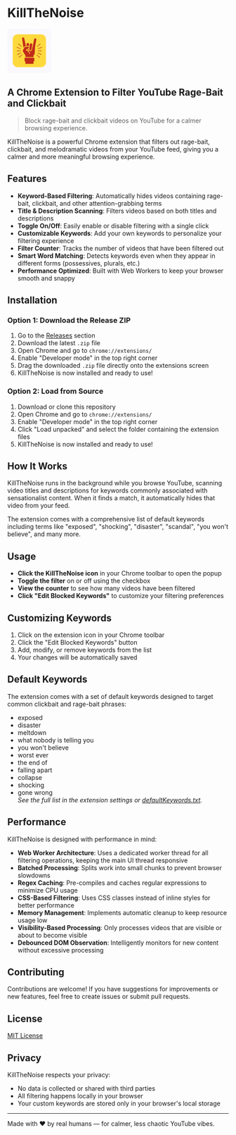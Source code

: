 # KillTheNoise

<img src="icon.png" alt="KillTheNoise Logo" width="100">

## A Chrome Extension to Filter YouTube Rage-Bait and Clickbait

> Block rage-bait and clickbait videos on YouTube for a calmer browsing experience.

KillTheNoise is a powerful Chrome extension that filters out rage-bait, clickbait, and melodramatic videos from your YouTube feed, giving you a calmer and more meaningful browsing experience.

## Features

- **Keyword-Based Filtering**: Automatically hides videos containing rage-bait, clickbait, and other attention-grabbing terms
- **Title & Description Scanning**: Filters videos based on both titles and descriptions
- **Toggle On/Off**: Easily enable or disable filtering with a single click
- **Customizable Keywords**: Add your own keywords to personalize your filtering experience
- **Filter Counter**: Tracks the number of videos that have been filtered out
- **Smart Word Matching**: Detects keywords even when they appear in different forms (possessives, plurals, etc.)
- **Performance Optimized**: Built with Web Workers to keep your browser smooth and snappy

## Installation

### Option 1: Download the Release ZIP

1. Go to the [Releases](https://github.com/your-username/killthenoise-extension/releases) section
2. Download the latest `.zip` file
3. Open Chrome and go to `chrome://extensions/`
4. Enable "Developer mode" in the top right corner
5. Drag the downloaded `.zip` file directly onto the extensions screen
6. KillTheNoise is now installed and ready to use!

### Option 2: Load from Source

1. Download or clone this repository
2. Open Chrome and go to `chrome://extensions/`
3. Enable "Developer mode" in the top right corner
4. Click "Load unpacked" and select the folder containing the extension files
5. KillTheNoise is now installed and ready to use!

## How It Works

KillTheNoise runs in the background while you browse YouTube, scanning video titles and descriptions for keywords commonly associated with sensationalist content. When it finds a match, it automatically hides that video from your feed.

The extension comes with a comprehensive list of default keywords including terms like "exposed", "shocking", "disaster", "scandal", "you won't believe", and many more.

## Usage

- **Click the KillTheNoise icon** in your Chrome toolbar to open the popup
- **Toggle the filter** on or off using the checkbox
- **View the counter** to see how many videos have been filtered
- **Click "Edit Blocked Keywords"** to customize your filtering preferences

## Customizing Keywords

1. Click on the extension icon in your Chrome toolbar
2. Click the "Edit Blocked Keywords" button
3. Add, modify, or remove keywords from the list
4. Your changes will be automatically saved

## Default Keywords

The extension comes with a set of default keywords designed to target common clickbait and rage-bait phrases:

- exposed
- disaster
- meltdown
- what nobody is telling you
- you won't believe
- worst ever
- the end of
- falling apart
- collapse
- shocking
- gone wrong  
  _See the full list in the extension settings or [defaultKeywords.txt](./defaultKeywords.txt)._

## Performance

KillTheNoise is designed with performance in mind:

- **Web Worker Architecture**: Uses a dedicated worker thread for all filtering operations, keeping the main UI thread responsive
- **Batched Processing**: Splits work into small chunks to prevent browser slowdowns
- **Regex Caching**: Pre-compiles and caches regular expressions to minimize CPU usage
- **CSS-Based Filtering**: Uses CSS classes instead of inline styles for better performance
- **Memory Management**: Implements automatic cleanup to keep resource usage low
- **Visibility-Based Processing**: Only processes videos that are visible or about to become visible
- **Debounced DOM Observation**: Intelligently monitors for new content without excessive processing

## Contributing

Contributions are welcome! If you have suggestions for improvements or new features, feel free to create issues or submit pull requests.

## License

[MIT License](LICENSE)

## Privacy

KillTheNoise respects your privacy:

- No data is collected or shared with third parties
- All filtering happens locally in your browser
- Your custom keywords are stored only in your browser's local storage

---

Made with ❤️ by real humans — for calmer, less chaotic YouTube vibes.
